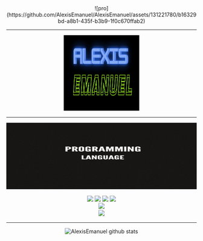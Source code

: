 <div align="center">
   ![pro](https://github.com/AlexisEmanuel/AlexisEmanuel/assets/131221780/b16329bd-a8b1-435f-b3b9-1f0c670ffab2)
    <hr>
    <img src="logo.png" width="200px" height="200px">
    <hr>
    <img src="gif1.gif" width="700px" height="176px" autoplay>
    <p align="center">
    <div align="center">
    <img src="https://img.shields.io/badge/-Python-%230075a8?logo=python&logoColor=white&style=flat-square">
    <img src="https://img.shields.io/badge/-HTML-%23de4b25?logo=html5&logoColor=white&style=flat-square">
    <img src="https://img.shields.io/badge/C-%23e9c241?logo=nim&logoColor=white&style=flat-square">
    <img src="https://img.shields.io/badge/C++-4EAA25?logo=GNU%20C++&logoColor=white&style=flat-square">
    <div align="center">
    <a href="1112563060083789844">
        <img src="https://img.shields.io/discord/1112563060083789844?color=purple&label=Discord&logo=Discord&style=for-the-badge">
    </a>

<div align="center">
    <a href="https://www.freelancer.com.ar/u/g4m3overk1ll">
        <img src="https://img.shields.io/twitter/url?label=Freelancer&logo=Freelancer&style=social&url=https%3A%2F%2Fwww.freelancer.com.ar%2Fu%2Fg4m3overk1ll">
    </a>
</div>
    <hr>
</div>
        <img src="https://github-readme-stats.vercel.app/api?username=AlexisEmanuel&show_icons=true&include_all_commits=true&theme=radical" alt="AlexisEmanuel github stats">

        
    
</div>














